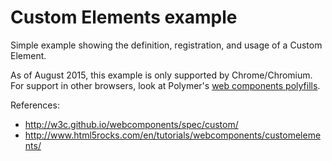 # Custom Elements example

Simple example showing the definition, registration, and usage of a Custom Element.

As of August 2015, this example is only supported by Chrome/Chromium.
For support in other browsers, look at Polymer's
[web components polyfills](https://www.polymer-project.org/docs/start/platform.html).

References:

* http://w3c.github.io/webcomponents/spec/custom/
* http://www.html5rocks.com/en/tutorials/webcomponents/customelements/
